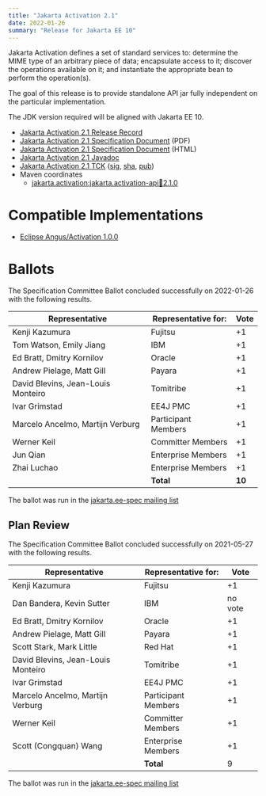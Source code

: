 ```yaml
---
title: "Jakarta Activation 2.1"
date: 2022-01-26
summary: "Release for Jakarta EE 10"
---
```


Jakarta Activation defines a set of standard services to: determine the
MIME type of an arbitrary piece of data; encapsulate access to it;
discover the operations available on it; and instantiate the
appropriate bean to perform the operation(s).

The goal of this release is to provide standalone API jar fully independent
on the particular implementation.

The JDK version required will be aligned with Jakarta EE 10.

* [Jakarta Activation 2.1 Release Record](https://projects.eclipse.org/projects/ee4j.jaf/releases/2.1)
* [Jakarta Activation 2.1 Specification Document](./jakarta-activation-spec-2.1.pdf) (PDF)
* [Jakarta Activation 2.1 Specification Document](./jakarta-activation-spec-2.1.html) (HTML)
* [Jakarta Activation 2.1 Javadoc](./apidocs)
* [Jakarta Activation 2.1 TCK](https://download.eclipse.org/jakartaee/activation/2.1/jakarta-activation-tck-2.1.0.zip)
  ([sig](https://download.eclipse.org/jakartaee/activation/2.1/jakarta-activation-tck-2.1.0.zip.sig),
  [sha](https://download.eclipse.org/jakartaee/activation/2.1/jakarta-activation-tck-2.1.0.zip.sha256),
  [pub](https://raw.githubusercontent.com/jakartaee/specification-committee/master/jakartaee-spec-committee.pub))
* Maven coordinates
    * [jakarta.activation:jakarta.activation-api:jar:2.1.0](https://search.maven.org/artifact/jakarta.activation/jakarta.activation-api/2.1.0/jar)

# Compatible Implementations

* [Eclipse Angus/Activation 1.0.0](https://github.com/eclipse-ee4j/angus-activation/releases)


# Ballots

The Specification Committee Ballot concluded successfully on 2022-01-26 with the following results.

| Representative                                 | Representative for: | Vote   |
|------------------------------------------------|---------------------|--------|
| Kenji Kazumura                                 | Fujitsu             |    +1  |
| Tom Watson, Emily Jiang                        | IBM                 |    +1  |
| Ed Bratt, Dmitry Kornilov                      | Oracle              |    +1  |
| Andrew Pielage, Matt Gill                      | Payara              |    +1  |
| David Blevins, Jean-Louis Monteiro             | Tomitribe           |    +1  |
| Ivar Grimstad                                  | EE4J PMC            |    +1  |
| Marcelo Ancelmo, Martijn Verburg               | Participant Members |    +1  |
| Werner Keil                                    | Committer Members   |    +1  |
| Jun Qian                                       | Enterprise Members  |    +1  |
| Zhai Luchao                                    | Enterprise Members  |    +1  |
|                                                | **Total**           | **10** |

The ballot was run in the [jakarta.ee-spec mailing list](https://www.eclipse.org/lists/jakarta.ee-spec/msg02175.html)

## Plan Review

The Specification Committee Ballot concluded successfully on 2021-05-27 with the following results.

| Representative                     | Representative for: |  Vote  |
|------------------------------------|---------------------|--------|
| Kenji Kazumura                     | Fujitsu             |  +1  |
| Dan Bandera, Kevin Sutter          | IBM                 | no vote |
| Ed Bratt, Dmitry Kornilov          | Oracle              |  +1  |
| Andrew Pielage, Matt Gill          | Payara              |  +1  |
| Scott Stark, Mark Little           | Red Hat             |  +1  |
| David Blevins, Jean-Louis Monteiro | Tomitribe           |  +1  |
| Ivar Grimstad                      | EE4J PMC            |  +1  |
| Marcelo Ancelmo, Martijn Verburg   | Participant Members |  +1  |
| Werner Keil                        | Committer Members   |  +1  |
| Scott (Congquan) Wang              | Enterprise Members  |  +1  |
|                                    | **Total**           | 9 |
The ballot was run in the [jakarta.ee-spec mailing list](https://www.eclipse.org/lists/jakarta.ee-spec/msg01747.html)


